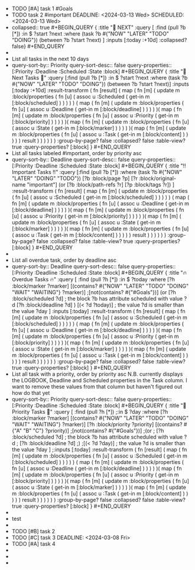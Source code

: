 - TODO [#A] task 1 #Goals
- TODO task 2 #important
  DEADLINE: <2024-03-13 Wed>
  SCHEDULED: <2024-03-13 Wed>
- collapsed:: true
  #+BEGIN_QUERY
  {
    :title "📅 NEXT"
    :query [
      :find (pull ?b [*])
      :in $ ?start ?next
      :where
        (task ?b #{"NOW" "LATER" "TODO" "DOING"})
        (between ?b ?start ?next)
    ]
    :inputs [:today :+10d]
    :collapsed? false}
  #+END_QUERY
-
- List all tasks in the next 10 days
- query-sort-by:: Priority
  query-sort-desc:: false
  query-properties:: [:Priority :Deadline :Scheduled :State :block]
  #+BEGIN_QUERY
  {
  :title "📅 Next Tasks 📅"
  :query [:find (pull ?b [*])
  :in $ ?start ?next
  :where
  (task ?b #{"NOW" "LATER" "TODO" "DOING"})
  (between ?b ?start ?next)]
  :inputs [:today :+10d]
  :result-transform (
  fn [result] (
   map (
      fn [m] (
         update m :block/properties (
            fn [u] (
               assoc u :Scheduled (
                  get-in m [:block/scheduled]
               )
            )
         )
      )
   )
   (
      map (
         fn [m] (
            update m :block/properties (
               fn [u] (
                  assoc u :Deadline (
                     get-in m [:block/deadline]
                  )
               )
            )
         )
      )(
         map (
            fn [m] (
               update m :block/properties (
                  fn [u] (
                     assoc u :Priority (
                        get-in m [:block/priority]
                     )
                  )
               )
            )
         )(
           map (
              fn [m] (
                 update m :block/properties (
                    fn [u] (
                       assoc u :State (
                          get-in m [:block/marker]
                       )
                    )
                 )
              )
           )(
              map (
              fn [m] (
                 update m :block/properties (
                    fn [u] (
                       assoc u :Task (
                          get-in m [:block/content]
                       )
                    )
                 )
              )
           )
              result
           )
         )
      )
   )
  )
  )
  :group-by-page? false
  :collapsed? false
  :table-view? true
  :query-properties? [:block]
  }
  #+END_QUERY
- List all tasks labeled #important, order by priority asc
- query-sort-by:: Deadline
  query-sort-desc:: false
  query-properties:: [:Priority :Deadline :Scheduled :State :block]
  #+BEGIN_QUERY
  {
  :title "‼️ Important Tasks  ‼️"
  :query [:find (pull ?b [*])
  :where
    (task ?b #{"NOW" "LATER" "DOING" "TODO"})
    [?b :block/page ?p]
    [?r :block/original-name "important"]
    (or [?b :block/path-refs ?r]
    [?p :block/tags ?r])
  ]
  :result-transform (
  fn [result] (
    map (
  	 fn [m] (
  		update m :block/properties (
  		   fn [u] (
  			  assoc u :Scheduled (
  				 get-in m [:block/scheduled]
  			  )
  		   )
  		)
  	 )
    )
    (
  	 map (
  		fn [m] (
  		   update m :block/properties (
  			  fn [u] (
  				 assoc u :Deadline (
  					get-in m [:block/deadline]
  				 )
  			  )
  		   )
  		)
  	 )(
  		map (
  		   fn [m] (
  			  update m :block/properties (
  				 fn [u] (
  					assoc u :Priority (
  					   get-in m [:block/priority]
  					)
  				 )
  			  )
  		   )
  		)(
  		  map (
  			 fn [m] (
  				update m :block/properties (
  				   fn [u] (
  					  assoc u :State (
  						 get-in m [:block/marker]
  					  )
  				   )
  				)
  			 )
  		  )(
  			 map (
  			 fn [m] (
  				update m :block/properties (
  				   fn [u] (
  					  assoc u :Task (
  						 get-in m [:block/content]
  					  )
  				   )
  				)
  			 )
  		  )
  			 result
  		  )
  		)
  	 )
    )
  )
  )
  :group-by-page? false
  :collapsed? false
  :table-view? true
  :query-properties? [:block]
  }
  #+END_QUERY
-
- List all overdue task, order by deadline asc
- query-sort-by:: Deadline
  query-sort-desc:: false
  query-properties:: [:Priority :Deadline :Scheduled :State :block]
  #+BEGIN_QUERY
  {
  :title "🔥 Overdue Tasks  🔥"
  :query [
  :find (pull ?h [*])
  :in $ ?today
  :where
    [?h :block/marker ?marker]
    [(contains? #{"NOW" "LATER" "TODO" "DOING" "WAIT" "WAITING"} ?marker)]
    ;[not(contains? #{"#Goals"})]
    (or
        [?h :block/scheduled ?d] ; the block ?b has attribute scheduled with value ?d
        [?h :block/deadline ?d]
    )
    [(< ?d ?today)]        ; the value ?d is smaller than the value ?day
  ]
  :inputs [:today]
  :result-transform (
  fn [result] (
    map (
  	 fn [m] (
  		update m :block/properties (
  		   fn [u] (
  			  assoc u :Scheduled (
  				 get-in m [:block/scheduled]
  			  )
  		   )
  		)
  	 )
    )
    (
  	 map (
  		fn [m] (
  		   update m :block/properties (
  			  fn [u] (
  				 assoc u :Deadline (
  					get-in m [:block/deadline]
  				 )
  			  )
  		   )
  		)
  	 )(
  		map (
  		   fn [m] (
  			  update m :block/properties (
  				 fn [u] (
  					assoc u :Priority (
  					   get-in m [:block/priority]
  					)
  				 )
  			  )
  		   )
  		)(
  		  map (
  			 fn [m] (
  				update m :block/properties (
  				   fn [u] (
  					  assoc u :State (
  						 get-in m [:block/marker]
  					  )
  				   )
  				)
  			 )
  		  )(
  			 map (
  			 fn [m] (
  				update m :block/properties (
  				   fn [u] (
  					  assoc u :Task (
  						 get-in m [:block/content]
  					  )
  				   )
  				)
  			 )
  		  )
  			 result
  		  )
  		)
  	 )
    )
  )
  )
  :group-by-page? false
  :collapsed? false
  :table-view? true
  :query-properties? [:block]
  }
  #+END_QUERY
- List all task with a priority, order by priority asc 
  N.B. currently displays the LOGBOOK, Deadline and Scheduled properties in the Task column. I want 
  to remove these values from that column but haven't figured out how do that yet
- query-sort-by:: Priority
  query-sort-desc:: false
  query-properties:: [:Priority :Deadline :Scheduled :State :block]
  #+BEGIN_QUERY
  {
  :title "🔺 Priority Tasks  🔺"
  :query [
  :find (pull ?h [*])
  ;:in $ ?day
  :where
    [?h :block/marker ?marker]
    [(contains? #{"NOW" "LATER" "TODO" "DOING" "WAIT" "WAITING"} ?marker)]
    [?h :block/priority ?priority]
    [(contains? #{"A" "B" "C"} ?priority)]
    ;[not(contains? #{"#Goals"})]
    ;(or
    ;    [?h :block/scheduled ?d] ; the block ?b has attribute scheduled with value ?d
    ;    [?h :block/deadline ?d]
    ;)
    ;[(< ?d ?day)]        ; the value ?d is smaller than the value ?day
  ]
  ;:inputs [:today]
  :result-transform (
  fn [result] (
    map (
  	 fn [m] (
  		update m :block/properties (
  		   fn [u] (
  			  assoc u :Scheduled (
  				 get-in m [:block/scheduled]
  			  )
  		   )
  		)
  	 )
    )
    (
  	 map (
  		fn [m] (
  		   update m :block/properties (
  			  fn [u] (
  				 assoc u :Deadline (
  					get-in m [:block/deadline]
  				 )
  			  )
  		   )
  		)
  	 )(
  		map (
  		   fn [m] (
  			  update m :block/properties (
  				 fn [u] (
  					assoc u :Priority (
  					   get-in m [:block/priority]
  					)
  				 )
  			  )
  		   )
  		)(
  		  map (
  			 fn [m] (
  				update m :block/properties (
  				   fn [u] (
  					  assoc u :State (
  						 get-in m [:block/marker]
  					  )
  				   )
  				)
  			 )
  		  )(
  			 map (
  			 fn [m] (
  				update m :block/properties (
  				   fn [u] (
  					  assoc u :Task (
  						 get-in m [:block/content]
  					  )
  				   )
  				)
  			 )
  		  )
  			 result
  		  )
  		)
  	 )
    )
  )
  )
  :group-by-page? false
  :collapsed? false
  :table-view? true
  :query-properties? [:block]
  }
  #+END_QUERY
-
- test
-
- TODO [#B] task 2
- TODO [#C] task 3
  DEADLINE: <2024-03-08 Fri>
- TODO [#A] task 4
-
-
-